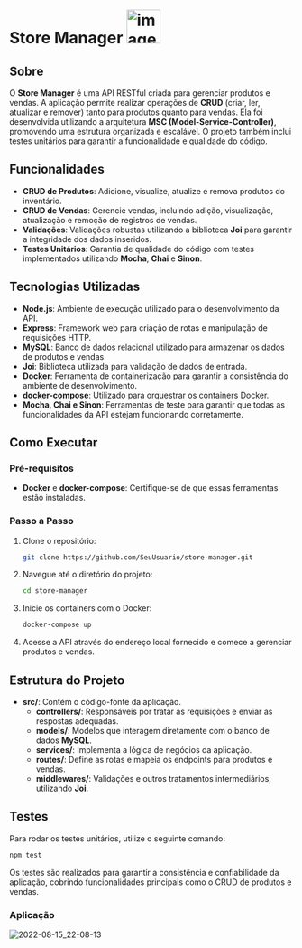 # Store Manager <img src="https://github.com/user-attachments/assets/1bb74fe2-1233-4581-bc94-5aac734f1c3f" alt="image" width="60"/>

## Sobre

O **Store Manager** é uma API RESTful criada para gerenciar produtos e vendas. A aplicação permite realizar operações de **CRUD** (criar, ler, atualizar e remover) tanto para produtos quanto para vendas. Ela foi desenvolvida utilizando a arquitetura **MSC (Model-Service-Controller)**, promovendo uma estrutura organizada e escalável. O projeto também inclui testes unitários para garantir a funcionalidade e qualidade do código.

## Funcionalidades

- **CRUD de Produtos**: Adicione, visualize, atualize e remova produtos do inventário.
- **CRUD de Vendas**: Gerencie vendas, incluindo adição, visualização, atualização e remoção de registros de vendas.
- **Validações**: Validações robustas utilizando a biblioteca **Joi** para garantir a integridade dos dados inseridos.
- **Testes Unitários**: Garantia de qualidade do código com testes implementados utilizando **Mocha**, **Chai** e **Sinon**.

## Tecnologias Utilizadas

- **Node.js**: Ambiente de execução utilizado para o desenvolvimento da API.
- **Express**: Framework web para criação de rotas e manipulação de requisições HTTP.
- **MySQL**: Banco de dados relacional utilizado para armazenar os dados de produtos e vendas.
- **Joi**: Biblioteca utilizada para validação de dados de entrada.
- **Docker**: Ferramenta de containerização para garantir a consistência do ambiente de desenvolvimento.
- **docker-compose**: Utilizado para orquestrar os containers Docker.
- **Mocha, Chai e Sinon**: Ferramentas de teste para garantir que todas as funcionalidades da API estejam funcionando corretamente.

## Como Executar

### Pré-requisitos

- **Docker** e **docker-compose**: Certifique-se de que essas ferramentas estão instaladas.

### Passo a Passo

1. Clone o repositório:

    ```bash
    git clone https://github.com/SeuUsuario/store-manager.git
    ```

2. Navegue até o diretório do projeto:

    ```bash
    cd store-manager
    ```

3. Inicie os containers com o Docker:

    ```bash
    docker-compose up
    ```

4. Acesse a API através do endereço local fornecido e comece a gerenciar produtos e vendas.

## Estrutura do Projeto

- **src/**: Contém o código-fonte da aplicação.
  - **controllers/**: Responsáveis por tratar as requisições e enviar as respostas adequadas.
  - **models/**: Modelos que interagem diretamente com o banco de dados **MySQL**.
  - **services/**: Implementa a lógica de negócios da aplicação.
  - **routes/**: Define as rotas e mapeia os endpoints para produtos e vendas.
  - **middlewares/**: Validações e outros tratamentos intermediários, utilizando **Joi**.

## Testes

Para rodar os testes unitários, utilize o seguinte comando:

```bash
npm test
```

Os testes são realizados para garantir a consistência e confiabilidade da aplicação, cobrindo funcionalidades principais como o CRUD de produtos e vendas.

<h3>Aplicação</h3>

![2022-08-15_22-08-13](https://user-images.githubusercontent.com/91297277/184774230-71e3aaa9-e283-4ae3-9d14-59fc6dc7c54e.gif)
